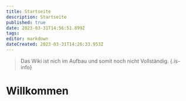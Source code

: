 ```yaml
---
title: Startseite
description: Startseite
published: true
date: 2023-03-31T14:56:51.899Z
tags: 
editor: markdown
dateCreated: 2023-03-31T14:26:33.953Z
---
```


> Das Wiki ist nich im Aufbau und somit noch nicht Vollständig.
{.is-info}

# Willkommen
